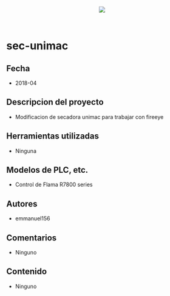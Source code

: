 <br/>
<p align="center">
  <img src="https://avatars2.githubusercontent.com/u/15052789?v=3&s=200">
</p>
<br/>

# sec-unimac

## Fecha
* 2018-04

## Descripcion del proyecto
* Modificacion de secadora unimac para trabajar con fireeye

## Herramientas utilizadas
* Ninguna

## Modelos de PLC, etc.
* Control de Flama R7800 series

## Autores
* emmanuel156

## Comentarios
* Ninguno

## Contenido
* Ninguno

